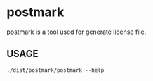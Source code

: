 # postmark

postmark is a tool used for generate license file.

## USAGE

```
./dist/postmark/postmark --help
```